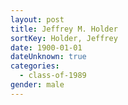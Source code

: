 ```yaml
---
layout: post
title: Jeffrey M. Holder
sortKey: Holder, Jeffrey
date: 1900-01-01
dateUnknown: true
categories:
  - class-of-1989
gender: male
---
```

